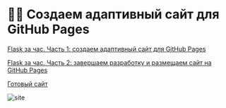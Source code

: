 # 🐍🥤 Cоздаем адаптивный сайт для GitHub Pages

[Flask за час. Часть 1: создаем адаптивный сайт для GitHub Pages](https://proglib.io/p/flask-za-chas-chast-1-sozdaem-adaptivnyy-sayt-dlya-github-pages-2022-06-20)

[Flask за час. Часть 2: завершаем разработку и размещаем сайт на GitHub Pages](https://proglib.io/p/flask-za-chas-chast-2-zavershaem-razrabotku-i-razmeshchaem-sayt-na-github-pages-2022-06-22)

[Готовый сайт](https://natkaida.github.io/flask_site/)

![site](https://user-images.githubusercontent.com/85797091/176396130-943941d7-a5de-4828-af88-c5ed2657032f.jpg)